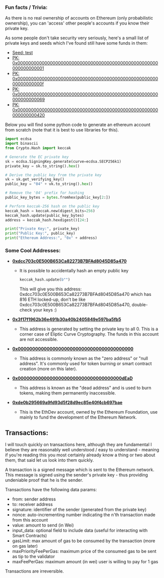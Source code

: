 ### Fun facts / Trivia:

As there is no real ownership of accounts on Ethereum (only probabilistic ownership), you can 'access' other people's accounts if you know their private key.

As some people don't take security very seriously, here's a small list of private keys and seeds which I've found still have some funds in them:

- [Seed: test](https://etherscan.io/address/0x2a260a110bc7b03f19c40a0bd04ff2c5dcb57594)
- [PK: 0x0000000000000000000000000000000000000000000000000000000000000001](https://etherscan.io/address/0x7e5f4552091a69125d5dfcb7b8c2659029395bdf)
- [PK: 0x000000000000000000000000000000000000000000000000000000000000000f](https://etherscan.io/address/0x8735015837bd10e05d9cf5ea43a2486bf4be156f)
- [PK: 0x0000000000000000000000000000000000000000000000000000000000000069](https://etherscan.io/address/0x0c95931d95694b3ef74071241827c09f25d40620)
- [PK: 0x0000000000000000000000000000000000000000000000000000000000000420](https://etherscan.io/address/0x4884abe82470adf54f4e19fa39712384c05112be)

Below you will find some python code to generate an ethereum account from scratch (note that it is best to use libraries for this).

```python
import ecdsa
import binascii
from Crypto.Hash import keccak

# Generate the EC private key
sk = ecdsa.SigningKey.generate(curve=ecdsa.SECP256k1)
private_key = sk.to_string().hex()

# Derive the public key from the private key
vk = sk.get_verifying_key()
public_key = "04" + vk.to_string().hex()

# Remove the '04' prefix for hashing
public_key_bytes = bytes.fromhex(public_key[2:])

# Perform keccak-256 hash on the public key
keccak_hash = keccak.new(digest_bits=256)
keccak_hash.update(public_key_bytes)
address = keccak_hash.hexdigest()[24:]

print("Private Key:", private_key)
print("Public Key:", public_key)
print("Ethereum Address:", "0x" + address)
```


### Some Cool Addresses:

- **[0xdcc703c0E500B653Ca82273B7BFAd8045D85a470](https://etherscan.io/address/0xdcc703c0E500B653Ca82273B7BFAd8045D85a470)**
  - It is possible to accidentally hash an empty public key
    ```python
    keccak_hash.update(b"")
    ```
    This will give you this address: 0xdcc703c0E500B653Ca82273B7BFAd8045D85a470 which has 816 ETH locked-up, don't be like 0xdcc703c0E500B653Ca82273B7BFAd8045D85a470, double-check your keys :)

- **[0x3f17f1962b36e491b30a40b2405849e597ba5fb5](https://etherscan.io/address/0x3f17f1962b36e491b30a40b2405849e597ba5fb5)**
  - This address is generated by setting the private key to all 0. This is a corner case of Eliptic Curve Cryptography. The funds in this account are not accessible.

- **[0x0000000000000000000000000000000000000000](https://etherscan.io/address/0x0000000000000000000000000000000000000000)**
  - This address is commonly known as the "zero address" or "null address". It's commonly used for token burning or smart contract creation (more on this later).

- **[0x000000000000000000000000000000000000dEaD](https://etherscan.io/address/0x000000000000000000000000000000000000dEaD)**
  - This address is known as the "dead address" and is used to burn tokens, making them permanently inaccessible.

- **[0xde0b295669a9fd93d5f28d9ec85e40f4cb697bae](https://etherscan.io/address/0xde0b295669a9fd93d5f28d9ec85e40f4cb697bae)**
  - This is the EthDev account, owned by the Ethereum Foundation, use mainly to fund the development of the Ethereum Network.



## Transactions:

I will touch quickly on transactions here, although they are fundamental I believe they are reasonably well understood / easy to understand - meaning if you're reading this you most certainly already know a thing or two about them, that said let us look into them quickly.

A transaction is a signed message which is sent to the Ethereum network. This message is signed using the sender's private key - thus providing undeniable proof that he is the sender.

Transactions have the following data params:
- from: sender address
- to: receiver address
- signature: identifier of the sender (generated from the private key)
- nonce: auto-incrementing number indicating the n'th transaction made from this account
- value: amount to send (in Wei)
- input_data: optional field to include data (useful for interacting with Smart Contracts)
- gasLimit: max amount of gas to be consumed by the transaction (more on gas later)
- maxPriorityFeePerGas: maximum price of the consumed gas to be sent as tip to the validator
- maxFeePerGas: maximum amount (in wei) user is willing to pay for 1 gas


Transactions are irreversible.